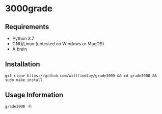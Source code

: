 # 3000grade

## Requirements

- Python 3.7
- GNU/Linux (untested on Windows or MacOS)
- A brain

## Installation
`git clone https://github.com/willfindlay/grade3000 && cd grade3000 && sudo make install`

## Usage Information
`grade3000 -h`
